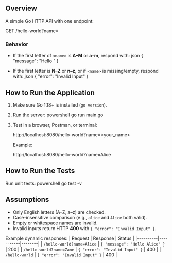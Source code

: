 
## Overview
A simple Go HTTP API with one endpoint:


GET /hello-world?name=<name>

### Behavior
- If the first letter of `<name>` is **A–M** or **a–m**, respond with:
   json
  { "message": "Hello <name>" }

- If the first letter is **N–Z** or **n–z**, or if `<name>` is missing/empty, respond with:
    json
  { "error": "Invalid Input" }


## How to Run the Application
1. Make sure Go 1.18+ is installed (`go version`).
2. Run the server:
   powershell
   go run main.go

3. Test in a browser, Postman, or terminal:
 
   http://localhost:8080/hello-world?name=<your_name>

   Example:

   http://localhost:8080/hello-world?name=Alice


## How to Run the Tests
Run unit tests:
powershell
go test -v


## Assumptions
- Only English letters (A–Z, a–z) are checked.  
- Case-insensitive comparison (e.g., `alice` and `Alice` both valid).  
- Empty or whitespace names are invalid.  
- Invalid inputs return HTTP **400** with `{ "error": "Invalid Input" }`.


Example dynamic responses:
| Request | Response | Status |
|----------|-----------|--------|
| `/hello-world?name=Alice` | `{ "message": "Hello Alice" }` | 200 |
| `/hello-world?name=Zane`  | `{ "error": "Invalid Input" }` | 400 |
| `/hello-world`            | `{ "error": "Invalid Input" }` | 400 |
